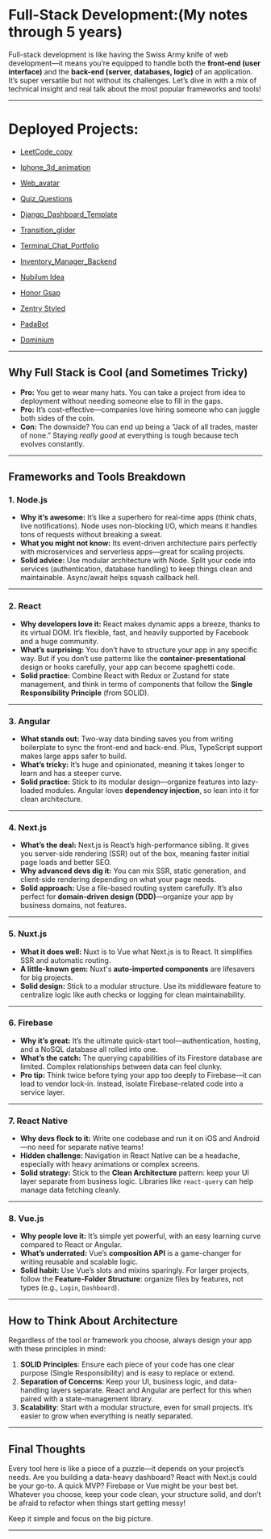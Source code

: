 # Full-Stack Development:(My notes through 5 years)

Full-stack development is like having the Swiss Army knife of web development—it means you’re equipped to handle both the **front-end (user interface)** and the **back-end (server, databases, logic)** of an application. It’s super versatile but not without its challenges. Let’s dive in with a mix of technical insight and real talk about the most popular frameworks and tools!

---
# Deployed Projects:
* [LeetCode_copy](https://leetcode-copy.netlify.app)

* [Iphone_3d_animation](https://iphone-3d-animate-vnext.vercel.app)

* [Web_avatar](https://avatar-web-blend.netlify.app/)

* [Quiz_Questions](https://gleaming-trivia.netlify.app/)

* [Django_Dashboard_Template](https://django-datta-able-whtm.onrender.com/)

* [Transition_glider](https://transition-glider.netlify.app/) 

* [Terminal_Chat_Portfolio](https://terminal-theme-resume.netlify.app/)
  
* [Inventory_Manager_Backend](https://drive.google.com/file/d/1PZkC4S7X-VxIHeRyu2QMBo1XIYu1vxxM/view)

* [Nubilum Idea](https://nubilum.netlify.app/)

* [Honor Gsap](https://honor-gsap.netlify.app/)

* [Zentry Styled](https://zentry-styled.netlify.app/)

* [PadaBot](https://padabot.netlify.app/)

* [Dominium](https://dominiump.netlify.app/)
---

## Why Full Stack is Cool (and Sometimes Tricky)

- **Pro:** You get to wear many hats. You can take a project from idea to deployment without needing someone else to fill in the gaps. 
- **Pro:** It’s cost-effective—companies love hiring someone who can juggle both sides of the coin.
- **Con:** The downside? You can end up being a “Jack of all trades, master of none.” Staying *really good* at everything is tough because tech evolves constantly.

---

## Frameworks and Tools Breakdown

### **1. Node.js**
- **Why it’s awesome:** It’s like a superhero for real-time apps (think chats, live notifications). Node uses non-blocking I/O, which means it handles tons of requests without breaking a sweat.  
- **What you might not know:** Its event-driven architecture pairs perfectly with microservices and serverless apps—great for scaling projects.  
- **Solid advice:** Use modular architecture with Node. Split your code into services (authentication, database handling) to keep things clean and maintainable. Async/await helps squash callback hell.

---

### **2. React**
- **Why developers love it:** React makes dynamic apps a breeze, thanks to its virtual DOM. It’s flexible, fast, and heavily supported by Facebook and a huge community.  
- **What’s surprising:** You don’t have to structure your app in any specific way. But if you don’t use patterns like the **container-presentational** design or hooks carefully, your app can become spaghetti code.  
- **Solid practice:** Combine React with Redux or Zustand for state management, and think in terms of components that follow the **Single Responsibility Principle** (from SOLID).

---

### **3. Angular**
- **What stands out:** Two-way data binding saves you from writing boilerplate to sync the front-end and back-end. Plus, TypeScript support makes large apps safer to build.  
- **What’s tricky:** It’s huge and opinionated, meaning it takes longer to learn and has a steeper curve.  
- **Solid practice:** Stick to its modular design—organize features into lazy-loaded modules. Angular loves **dependency injection**, so lean into it for clean architecture.

---

### **4. Next.js**
- **What’s the deal:** Next.js is React’s high-performance sibling. It gives you server-side rendering (SSR) out of the box, meaning faster initial page loads and better SEO.  
- **Why advanced devs dig it:** You can mix SSR, static generation, and client-side rendering depending on what your page needs.  
- **Solid approach:** Use a file-based routing system carefully. It’s also perfect for **domain-driven design (DDD)**—organize your app by business domains, not features.

---

### **5. Nuxt.js**
- **What it does well:** Nuxt is to Vue what Next.js is to React. It simplifies SSR and automatic routing.  
- **A little-known gem:** Nuxt's **auto-imported components** are lifesavers for big projects.  
- **Solid design:** Stick to a modular structure. Use its middleware feature to centralize logic like auth checks or logging for clean maintainability.

---

### **6. Firebase**
- **Why it’s great:** It’s the ultimate quick-start tool—authentication, hosting, and a NoSQL database all rolled into one.  
- **What’s the catch:** The querying capabilities of its Firestore database are limited. Complex relationships between data can feel clunky.  
- **Pro tip:** Think twice before tying your app too deeply to Firebase—it can lead to vendor lock-in. Instead, isolate Firebase-related code into a service layer.

---

### **7. React Native**
- **Why devs flock to it:** Write one codebase and run it on iOS and Android—no need for separate native teams!  
- **Hidden challenge:** Navigation in React Native can be a headache, especially with heavy animations or complex screens.  
- **Solid strategy:** Stick to the **Clean Architecture** pattern: keep your UI layer separate from business logic. Libraries like `react-query` can help manage data fetching cleanly.

---

### **8. Vue.js**
- **Why people love it:** It’s simple yet powerful, with an easy learning curve compared to React or Angular.  
- **What’s underrated:** Vue’s **composition API** is a game-changer for writing reusable and scalable logic.  
- **Solid habit:** Use Vue’s slots and mixins sparingly. For larger projects, follow the **Feature-Folder Structure**: organize files by features, not types (e.g., `Login`, `Dashboard`).

---

## How to Think About Architecture

Regardless of the tool or framework you choose, always design your app with these principles in mind:

1. **SOLID Principles**: Ensure each piece of your code has one clear purpose (Single Responsibility) and is easy to replace or extend.  
2. **Separation of Concerns**: Keep your UI, business logic, and data-handling layers separate. React and Angular are perfect for this when paired with a state-management library.  
3. **Scalability**: Start with a modular structure, even for small projects. It’s easier to grow when everything is neatly separated.  

---

## Final Thoughts

Every tool here is like a piece of a puzzle—it depends on your project’s needs. Are you building a data-heavy dashboard? React with Next.js could be your go-to. A quick MVP? Firebase or Vue might be your best bet. Whatever you choose, keep your code clean, your structure solid, and don’t be afraid to refactor when things start getting messy!

Keep it simple and focus on the big picture.

---

